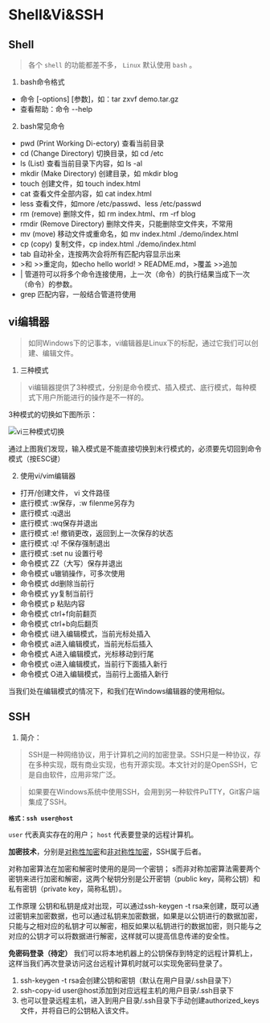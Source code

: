 # Shell&Vi&SSH

## Shell
> 各个 `shell` 的功能都差不多， `Linux` 默认使用 `bash` 。

1. bash命令格式

- 命令 [-options]  [参数]，如：tar  zxvf  demo.tar.gz
- 查看帮助：命令 --help

2. bash常见命令

- pwd (Print Working Di-ectory) 查看当前目录
- cd (Change Directory) 切换目录，如 cd /etc
- ls (List) 查看当前目录下内容，如 ls -al
- mkdir (Make Directory) 创建目录，如 mkdir blog
- touch 创建文件，如 touch index.html
- cat 查看文件全部内容，如 cat index.html
- less 查看文件，如more /etc/passwd、less /etc/passwd
- rm (remove) 删除文件，如 rm index.html、rm -rf  blog
- rmdir (Remove Directory) 删除文件夹，只能删除空文件夹，不常用
- mv (move) 移动文件或重命名，如 mv index.html ./demo/index.html
- cp (copy) 复制文件，cp index.html ./demo/index.html
- tab 自动补全，连按两次会将所有匹配内容显示出来
- \>和 >>重定向，如echo hello world! > README.md，>覆盖 >>追加
- | 管道符可以将多个命令连接使用，上一次（命令）的执行结果当成下一次（命令）的参数。
- grep 匹配内容，一般结合管道符使用

## vi编辑器

> 如同Windows下的记事本，vi编辑器是Linux下的标配，通过它我们可以创建、编辑文件。

1. 三种模式

> vi编辑器提供了3种模式，分别是命令模式、插入模式、底行模式，每种模式下用户所能进行的操作是不一样的。

3种模式的切换如下图所示：

![vi三种模式切换](../images/image003.jpg)


通过上图我们发现，输入模式是不能直接切换到末行模式的，必须要先切回到命令模式（按ESC键）

2. 使用vi/vim编辑器

- 打开/创建文件， vi 文件路径
- 底行模式 :w保存，:w filenme另存为
- 底行模式 :q退出
- 底行模式 :wq保存并退出
- 底行模式 :e! 撤销更改，返回到上一次保存的状态
- 底行模式 :q! 不保存强制退出
- 底行模式 :set nu 设置行号
- 命令模式 ZZ（大写）保存并退出
- 命令模式 u辙销操作，可多次使用
- 命令模式 dd删除当前行
- 命令模式 yy复制当前行
- 命令模式 p 粘贴内容
- 命令模式 ctrl+f向前翻页
- 命令模式 ctrl+b向后翻页
- 命令模式 i进入编辑模式，当前光标处插入
- 命令模式 a进入编辑模式，当前光标后插入
- 命令模式 A进入编辑模式，光标移动到行尾
- 命令模式 o进入编辑模式，当前行下面插入新行
- 命令模式 O进入编辑模式，当前行上面插入新行

当我们处在编辑模式的情况下，和我们在Windows编辑器的使用相似。

## SSH

1. 简介：

> SSH是一种网络协议，用于计算机之间的加密登录。SSH只是一种协议，存在多种实现，既有商业实现，也有开源实现。本文针对的是OpenSSH，它是自由软件，应用非常广泛。

> 如果要在Windows系统中使用SSH，会用到另一种软件PuTTY，Git客户端集成了SSH。

**`格式：ssh user@host`**   

`user` 代表真实存在的用户； `host` 代表要登录的远程计算机。

**加密技术**，分别是<u>对称性加密</u>和<u>非对称性加密</u>，SSH属于后者。

对称加密算法在加密和解密时使用的是同一个密钥；  s而非对称加密算法需要两个密钥来进行加密和解密，这两个秘钥分别是公开密钥（public key，简称公钥）和私有密钥（private key，简称私钥）。

工作原理
公钥和私钥是成对出现，可以通过ssh-keygen -t rsa来创建，既可以通过密钥来加密数据，也可以通过私钥来加密数据，如果是以公钥进行的数据加密，只能与之相对应的私钥才可以解密，相反如果以私钥进行的数据加密，则只能与之对应的公钥才可以将数据进行解密，这样就可以提高信息传递的安全性。

**免密码登录（待定）**
我们可以将本地机器上的公钥保存到特定的远程计算机上，这样当我们再次登录访问这台远程计算机时就可以实现免密码登录了。

1. ssh-keygen -t rsa会创建公钥和密钥（默认在用户目录/.ssh目录下）
2. ssh-copy-id user@host添加到对应远程主机的用户目录/.ssh目录下
3. 也可以登录远程主机，进入到用户目录/.ssh目录下手动创建authorized_keys文件，并将自已的公钥粘入该文件。